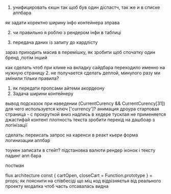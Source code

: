 
1. унифицировать єкшн так щоб був один діспастч, так же и в списке аппбара

як задати коректно ширину інфо контейнера зправа

2. чи правильно я роблю з рендером інфи в таблиці


1. передача даних із запиту до кардлісту

зараз приходить масив в перемішку, як зробити щоб спочатку один бренд ,потім інший

как сделать чтоб при клике на вкладку сайдбара переходило именно на нужную страницу
2. не получается сделать деплой, минулого разу ми змінили тільки правила?
1. як передати пропсами айтеми акордеону
1. Задача ширини контейнеру 
 


вывод подсказок при наведении 
(CurrentCurency && CurrentCurency[31])
для чего используется ключ ['currency']? 
анимация дроура
стартовая страница - с прокруткой вниз
надпись в хедере тусклая
не применяется джастифай контент 
плотность текста
зробити перехід на дашбоар з логінізації


сделать:
переисать запрос на каренси в реакт кьери
форма логинизации
аппбар


тоукен записати в стейт?
підстановка валюти
рендер іконок і тексту
падинг апп бара

постман 

flux architecture
const { cartOpen, closeCart = Function.prototype } = props;
як пояснити на співбесіді що міц код відрізняєтья від реального проекту
модалка чтоб часть отсавалась видна

